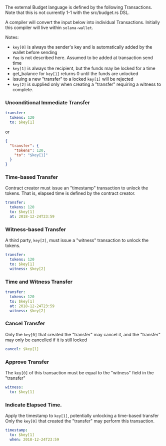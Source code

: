 The external Budget language is defined by the following Transactions.  Note that this is not currently 1-1
with the src/budget.rs DSL.

A compiler will convert the input below into individual Transactions.
Initially this compiler will live within `solana-wallet`.

Notes:
* `key[0]` is always the sender's key and is automatically added by the wallet before sending
* `fee` is not described here.  Assumed to be added at transaction send time
* `key[1]` is always the recipient, but the funds may be locked for a time
* get_balance for `key[1]` returns 0 until the funds are unlocked
* issuing a new "transfer" to a locked `key[1]` will be rejected
* `key[2]` is supplied only when creating a "transfer" requiring a witness to complete.

###  Unconditional Immediate Transfer
```yml
transfer:
  tokens: 120
  to: $key[1]
```
or
```json
{
  "transfer": {
    "tokens": 120,
    "to": "$key[1]"
  }
}
```

### Time-based Transfer
Contract creator must issue an "timestamp" transaction to unlock the tokens.
That is, elapsed time is defined by the contract creator.

```yml
transfer:
  tokens: 120
  to: $key[1]
  at: 2018-12-24T23:59
```

### Witness-based Transfer
A third party, `key[2]`, must issue a "witness" transaction to unlock the tokens.

```yml
transfer:
  tokens: 120
  to: $key[1]
  witness: $key[2]
```

### Time and Witness Transfer
```yml
transfer:
  tokens: 120
  to: $key[1]
  at: 2018-12-24T23:59
  witness: $key[2]
```

### Cancel Transfer
Only the `key[0]` that created the "transfer" may cancel it,
and the "transfer" may only be cancelled if it is still locked
```yml
cancel: $key[1]
```

### Approve Transfer
The `key[0]` of this transaction must be equal to the "witness" field in the "transfer"
```yml
witness:
  to: $key[1]
```

### Indicate Elapsed Time.
Apply the timestamp to `key[1]`, potentially unlocking a time-based transfer
Only the `key[0]` that created the "transfer" may perform this transaction.
```yml
timestamp:
  to: $key[1]
  when: 2018-12-24T23:59
```
